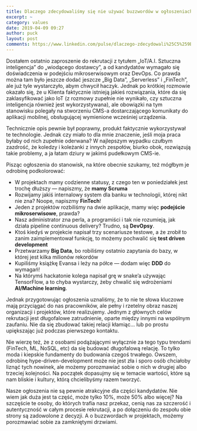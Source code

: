 ```yaml
---
title: Dlaczego zdecydowaliśmy się nie używać buzzwordów w ogłoszeniach rekrutacyjnych
excerpt: ~
category: values
date: 2019-04-09 09:27
author: puck
layout: post
comments: https://www.linkedin.com/pulse/dlaczego-zdecydowali%25C5%259Bmy-si%25C4%2599-nie-u%25C5%25BCywa%25C4%2587-buzzword%25C3%25B3w-w-maciej-%25C5%2582ebkowski
---
```


Dostałem ostatnio zaproszenie do rekrutacji z tytułem „IoT/A.I. Sztuczna inteligencja” do „wiodącego dostawcy”, a od kandydatów wymagało się doświadczenia w podejściu mikroserwisowym oraz DevOps. Co prawda można tam było jeszcze dodać jeszcze „Big Data”, „Serverless” i „FinTech”, ale już tyle wystarczyło, abym chwycił haczyk. Jednak po krótkiej rozmowie okazało się, że u Klienta faktycznie istnieją jakieś rozwiązania, które da się zaklasyfikować jako IoT (z rozmowy zupełnie nie wynikało, czy sztuczna inteligencja również jest wykorzystywana), ale obowiązki na tym stanowisku polegały na stworzeniu CMS-a dostarczającego komunikaty do aplikacji mobilnej, obsługującej wymienione wcześniej urządzenia.

Technicznie opis pewnie był poprawny, produkt faktycznie wykorzystywał te technologie. Jednak czy miało to dla mnie znaczenie, jeśli moja praca byłaby od nich zupełnie oderwana? W najlepszym wypadku czułbym zazdrość, że koledzy i koleżanki z innych zespołów, biurko obok, rozwiązują takie problemy, a ja łatam dziury w jakimś pudełkowym CMS-ie.

Pisząc ogłoszenia do stanowisk, na które obecnie szukamy, też mógłbym je odrobinę podkolorować:

 * W projektach mamy codzienne statusy, z czego ten w poniedziałek jest trochę dłuższy — napiszmy, że **mamy Scruma**
 * Rozwijamy jakiś internalowy system dla banku w technologii, której nikt nie zna? Noope, napiszmy **FinTech**!
 * Jeden z projektów rozbiliśmy na dwie aplikacje, mamy więc **podejście mikroserwisowe**, prawda?
 * Nasz administrator zna perla, a programiści i tak nie rozumieją, jak działa pipeline continuous delivery? Trudno, są **DevOpsy**.
 * Ktoś kiedyś w projekcie napisał trzy scenariusze testowe, a że zrobił to zanim zaimplementował funkcję, to możemy pochwalić się **test driven development**
 * Przetwarzamy **Big Data**, bo robiliśmy ostatnio zapytania do bazy, w której jest kilka milionów rekordów
 * Kupiliśmy książkę Evansa i leży na półce — dodam więc **DDD** do wymagań!
 * Na którymś hackatonie kolega napisał grę w snake’a używając TensorFlow, a to chyba wystarczy, żeby chwalić się wdrożeniami **AI/Machine learning**.

Jednak przygotowując ogłoszenia uznaliśmy, że to nie te słowa kluczowe mają przyciągać do nas pracowników, ale pełny i rzetelny obraz naszej organizacji i projektów, które realizujemy. Jednym z głównych celów rekrutacji jest długofalowe zatrudnienie, oparte między innymi na wspólnym zaufaniu. Nie da się zbudować takiej relacji kłamiąc… lub po prostu upiększając już podczas pierwszego kontaktu.

Nie wierzę też, że z osobami podążającymi wyłącznie za tego typu trendami (FinTech, ML, NoSQL, etc) da się budować długofalową relację. To tylko moda i kiepskie fundamenty do budowania czegoś trwałego. Owszem, odrobinę hype-driven-development może nie jest zła i sporo osób chciałoby liznąć tych nowinek, ale możemy porozmawiać sobie o nich w drugiej albo trzeciej kolejności. Na początek dopasujmy się w temacie wartości, które są nam bliskie i kultury, którą chcielibyśmy razem tworzyć.

Nasze ogłoszenia nie są pewnie atrakcyjne dla części kandydatów. Nie wiem jak duża jest ta część, może tylko 10%, może 50% albo więcej? Na szczęście te osoby, do których trafia nasz przekaz, cenią nas za szczerość i autentyczność w całym procesie rekrutacji, a po dołączeniu do zespołu obie strony są zadowolone z decyzji. A o buzzwordach w projektach, możemy porozmawiać sobie za zamkniętymi drzwiami.

